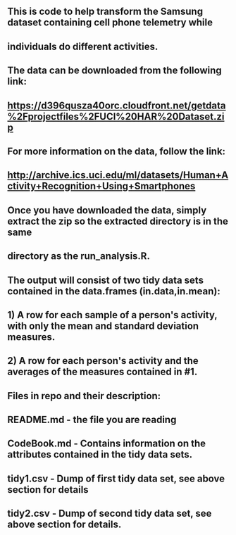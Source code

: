 ## This is code to help transform the Samsung dataset containing cell phone telemetry while 
## individuals do different activities.

## The data can be downloaded from the following link:
## https://d396qusza40orc.cloudfront.net/getdata%2Fprojectfiles%2FUCI%20HAR%20Dataset.zip
## For more information on the data, follow the link:
## http://archive.ics.uci.edu/ml/datasets/Human+Activity+Recognition+Using+Smartphones

## Once you have downloaded the data, simply extract the zip so the extracted directory is in the same
## directory as the run_analysis.R.

## The output will consist of two tidy data sets contained in the data.frames (in.data,in.mean):
## 1) A row for each sample of a person's activity, with only the mean and standard deviation measures.
## 2) A row for each person's activity and the averages of the measures contained in #1.

## Files in repo and their description:
## README.md - the file you are reading
## CodeBook.md - Contains information on the attributes contained in the tidy data sets.
## tidy1.csv - Dump of first tidy data set, see above section for details
## tidy2.csv - Dump of second tidy data set, see above section for details.
